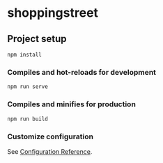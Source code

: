 # shoppingstreet

## Project setup
```
npm install
```

### Compiles and hot-reloads for development
```
npm run serve
```

### Compiles and minifies for production
```
npm run build
```

### Customize configuration
See [Configuration Reference](https://cli.vuejs.org/config/).

<!-- 
一、 别名问题：
引用文件时会受到路径问题的干扰
可以在webpack.base.conf.js文件中做以下相关配置：
resolve: {
  设置可以省略的扩展名
  extensions:['.is',',vue','.json'],  
  设置别名
  alias: {
    '@': resolve('src'),
    'assets': resolve('@/assets'),
    'components': resolve('@/components'),
    'views': resolve('@/views'),
  }
  在script标签内使用alias时可以直接使用，如： import TabBar from "components/tabbar/TabBar";
  但是在html标签内使用alias时，需要加上~号，如：~assets/img/tabbar/category.svg
}
 -->

 <!--
 1.使用github托管自己的代码 
 1). git客户端下载和安装以及配置:
      git config global --user.name "yourgitName"
      git config global --user.email "yourgithubEmail"
      git config --list命令来查看你的配置信息
 2). 保持git和你的github通讯，我们采用SSH，所以你需要生成一个SSH key，保证git和github可以通讯。
      a. 登录github账号，点击头像，点击Settings,点击SSH and GPG keys,点击绿色按钮New SSH key
      b. 打开git bash,输入命令生成ssh: ssh-keygen -t rsa -C "80776976@qq.com", 去路径下找到id_rsa.pub，复制里面的内容，粘贴到才github的new SSH key的key
 3). 在github中创建一个项目
      在github上面创建一个仓库，点击头像旁边的加号，选择New Repository，写上仓库名字, 然后点击下面的Create Repository即创建成功.
 4). 使用下面的命令来测试git是否和github可以通讯，在git bash中输入下面的命令:ssh -T git@github.com
 5). 在本地创建项目,关联远程长裤,并将本地代码推送到github远程仓库中
      git remote add origin https://github.com/lixiu001/shoppingSting.git
      git push -u origin main
 -->
